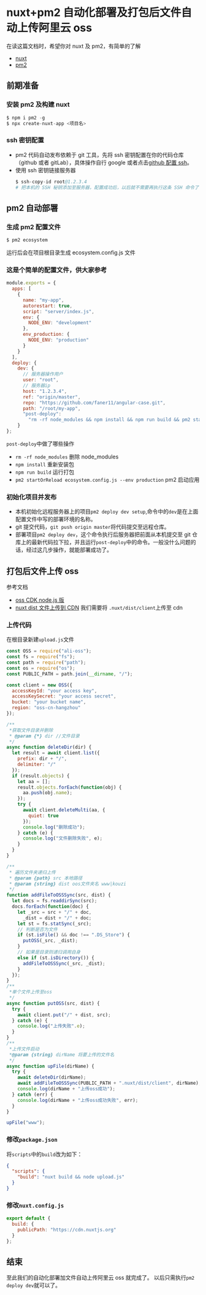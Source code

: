 # nuxt+pm2 自动化部署及打包后文件自动上传阿里云 oss

在读这篇文档时，希望你对 nuxt 及 pm2，有简单的了解

- [nuxt](https://zh.nuxtjs.org/guide/installation)
- [pm2](http://pm2.keymetrics.io/docs/usage/deployment/)

## 前期准备

### 安装 pm2 及构建 nuxt

```s
$ npm i pm2 -g
$ npx create-nuxt-app <项目名>
```

### ssh 密钥配置

- pm2 代码自动发布依赖于 git 工具，先将 ssh 密钥配置在你的代码仓库（github 或者 gitLab），具体操作自行 google 或者点击[github 配置 ssh](https://help.github.com/articles/adding-a-new-ssh-key-to-your-github-account/)。
- 使用 ssh 密钥链接服务器
  ```s
  $ ssh-copy-id root@1.2.3.4
  # 把本机的 SSH 秘钥添加至服务器，配置成功后，以后就不需要再执行这条 SSH 命令了
  ```

## pm2 自动部署

### 生成 pm2 配置文件

```s
$ pm2 ecosystem
```

运行后会在项目根目录生成 ecosystem.config.js 文件

### 这是个简单的配置文件，供大家参考

```js
module.exports = {
  apps: [
    {
      name: "my-app",
      autorestart: true,
      script: "server/index.js",
      env: {
        NODE_ENV: "development"
      },
      env_production: {
        NODE_ENV: "production"
      }
    }
  ],
  deploy: {
    dev: {
      // 服务器操作用户
      user: "root",
      // 服务器ip
      host: "1.2.3.4",
      ref: "origin/master",
      repo: "https://github.com/faner11/angular-case.git",
      path: "/root/my-app",
      "post-deploy":
        "rm -rf node_modules && npm install && npm run build && pm2 startOrReload ecosystem.config.js --env production"
    }
};

```

`post-deploy`中做了哪些操作

- `rm -rf node_modules` 删除 node_modules
- `npm install` 重新安装包
- `npm run build` 运行打包
- `pm2 startOrReload ecosystem.config.js --env production` pm2 启动应用

### 初始化项目并发布

- 本机初始化远程服务器上的项目`pm2 deploy dev setup`,命令中的`dev`是在上面配置文件中写的部署环境的名称。
- git 提交代码，`git push origin master`将代码提交至远程仓库。
- 部署项目`pm2 deploy dev`，这个命令执行后服务器把前面从本机提交至 git 仓库上的最新代码拉下拉，并且运行`post-deploy`中的命令。一般没什么问题的话，经过这几步操作，就能部署成功了。

## 打包后文件上传 oss

参考文档

- [oss CDK node.js 版](https://help.aliyun.com/document_detail/32068.html?spm=a2c4g.11186623.6.927.347d69cbcOsMQs)
- [nuxt dist 文件上传到 CDN](https://zh.nuxtjs.org/api/configuration-build/#publicpath)
  我们需要将 `.nuxt/dist/client`上传至 cdn

### 上传代码

在根目录新建`upload.js`文件

```js
const OSS = require("ali-oss");
const fs = require("fs");
const path = require("path");
const os = require("os");
const PUBLIC_PATH = path.join(__dirname, "/");

const client = new OSS({
  accessKeyId: "your access key",
  accessKeySecret: "your access secret",
  bucket: "your bucket name",
  region: "oss-cn-hangzhou"
});

/**
 *获取文件目录并删除
 * @param {*} dir //文件目录
 */
async function deleteDir(dir) {
  let result = await client.list({
    prefix: dir + "/",
    delimiter: "/"
  });
  if (result.objects) {
    let aa = [];
    result.objects.forEach(function(obj) {
      aa.push(obj.name);
    });
    try {
      await client.deleteMulti(aa, {
        quiet: true
      });
      console.log("删除成功");
    } catch (e) {
      console.log("文件删除失败", e);
    }
  }
}

/**
 * 遍历文件夹递归上传
 * @param {path} src 本地路径
 * @param {string} dist oos文件夹名 www|kouzi
 */
function addFileToOSSSync(src, dist) {
  let docs = fs.readdirSync(src);
  docs.forEach(function(doc) {
    let _src = src + "/" + doc,
      _dist = dist + "/" + doc;
    let st = fs.statSync(_src);
    // 判断是否为文件
    if (st.isFile() && doc !== ".DS_Store") {
      putOSS(_src, _dist);
    }
    // 如果是目录则递归调用自身
    else if (st.isDirectory()) {
      addFileToOSSSync(_src, _dist);
    }
  });
}
/**
 *单个文件上传至oss
 */
async function putOSS(src, dist) {
  try {
    await client.put("/" + dist, src);
  } catch (e) {
    console.log("上传失败".e);
  }
}
/**
 *上传文件启动
 *@param {string} dirName 将要上传的文件名
 */
async function upFile(dirName) {
  try {
    await deleteDir(dirName);
    await addFileToOSSSync(PUBLIC_PATH + ".nuxt/dist/client", dirName);
    console.log(dirName + "上传oss成功");
  } catch (err) {
    console.log(dirName + "上传oss成功失败", err);
  }
}

upFile("www");
```

### 修改`package.json`

将`scripts`中的`build`改为如下：

```json
{
  "scripts": {
    "build": "nuxt build && node upload.js"
  }
}
```

### 修改`nuxt.config.js`

```js
export default {
  build: {
    publicPath: "https://cdn.nuxtjs.org"
  }
};
```

## 结束

至此我们的自动化部署加文件自动上传阿里云 oss 就完成了。
以后只需执行`pm2 deploy dev`就可以了。
